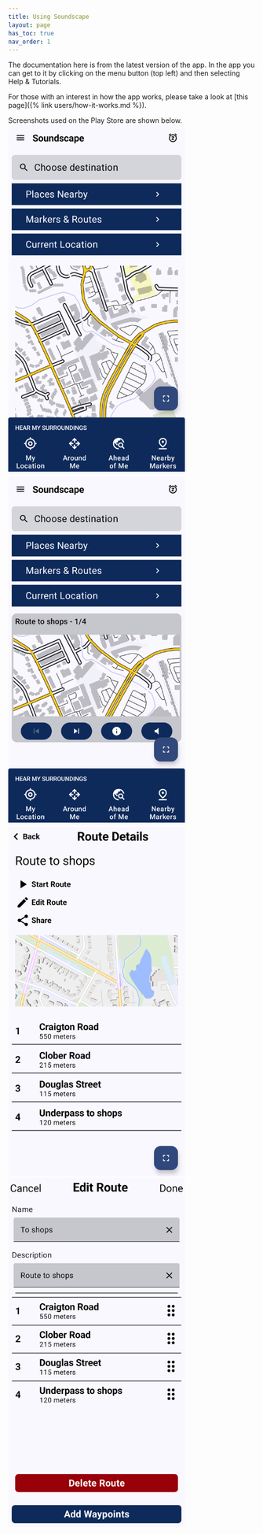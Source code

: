```yaml
---
title: Using Soundscape
layout: page
has_toc: true
nav_order: 1
---
```


The documentation here is from the latest version of the app. In the app you can get to it by clicking on the menu button (top left) and then selecting Help & Tutorials.

For those with an interest in how the app works, please take a look at [this page]({% link users/how-it-works.md %}).

Screenshots used on the Play Store are shown below.
<img src="../documentationScreens/homeScreen.png" width="360" alt="Screenshot of the Soundscape home screen">
<img src="../documentationScreens/homeScreenWithRoute.png" width="360" alt="Screenshot of the Soundscape home screen with an active route playing">
<img src="../documentationScreens/routeDetails.png" width="360" alt="The Route Details screen">
<img src="../documentationScreens/routeEdit.png" width="360" alt="The screen used to edit a route">

